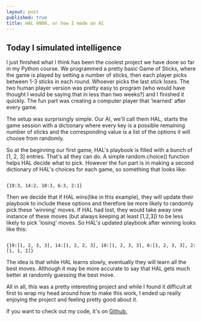 ```yaml
---
layout: post
published: true
title: HAL 9000, or how I made an AI
---
```

## Today I simulated intelligence

I just finished what I think has been the coolest project we have done so far in
my Python course. We programmed a pretty basic Game of Sticks, where the game is
played by setting a number of sticks, then each player picks between 1-3 sticks in
each round. Whoever picks the last stick loses. The two human player version was
pretty easy to program (who would have thought I would be saying that in less than
two weeks?) and I finished it quickly. The fun part was creating a computer player
that 'learned' after every game.

The setup was surprisingly simple. Our AI, we'll call them HAL, starts the game
session with a dictionary where every key is a possible remaining number of sticks
and the corresponding value is a list of the options it will choose from randomly.

So at the beginning our first game, HAL's playbook is filled with a bunch of [1, 2, 3]
entries. That's all they can do. A simple random.choice() function helps HAL decide
what to pick. However the fun part is in making a second dictionary of HAL's choices
for each game, so something that looks like:

<pre><code>
{19:3, 14:2, 10:3, 6:3, 2:1}
</code></pre>

Then we decide that if HAL wins(like in this example), they will update their
playbook to include these options and therefore be more likely to randomly pick
these 'winning' moves. If HAL had lost, they would take away one instance of these
moves (but always keeping at least [1,2,3]) to be less likely to pick 'losing'
moves. So HAL's updated playbook after winning looks like this:

<pre><code>
{19:[1, 2, 3, 3], 14:[1, 2, 2, 3], 10:[1, 2, 3, 3], 6:[1, 2, 3, 3], 2:[1, 1, 2]}
</code></pre>

The idea is that while HAL learns slowly, eventually they will learn all the best
moves. Although it may be more accurate to say that HAL gets much better at
randomly guessing the best move.

All in all, this was a pretty interesting project and while I found it difficult
at first to wrap my head around how to make this work, I ended up really enjoying
the project and feeling pretty good about it.

If you want to check out my code, it's on [Github.](https://github.com/andrewmpierce/game-of-sticks)
